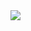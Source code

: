 <img src="https://github.com/byounghoon95/lecture-service/assets/88933028/f8d44770-2430-4a47-a6b1-595465b60d50">